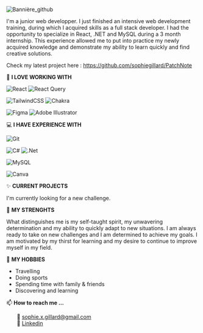 ![Bannière_github](https://github.com/sophiegillard/sophiegillard/assets/108305097/5113b712-3faa-4b0b-8f2d-2ea67f0daaf3)

I'm a junior web developper. I just finished an intensive web development training, during which I acquired skills as a full stack developer. I had the opportunity to specialize in React, .NET and MySQL during a 3 month internship. This experience allowed me to put into practice my newly acquired knowledge and demonstrate my ability to learn quickly and find creative solutions.

Check my latest project here : https://github.com/sophiegillard/PatchNote

💚 **I LOVE WORKING WITH**

![React](https://img.shields.io/badge/react-%2320232a.svg?style=for-the-badge&logo=react&logoColor=%2361DAFB) ![React Query](https://img.shields.io/badge/-React%20Query-FF4154?style=for-the-badge&logo=react%20query&logoColor=white) 

![TailwindCSS](https://img.shields.io/badge/tailwindcss-%2338B2AC.svg?style=for-the-badge&logo=tailwind-css&logoColor=white) ![Chakra](https://img.shields.io/badge/chakra-%234ED1C5.svg?style=for-the-badge&logo=chakraui&logoColor=white) 

![Figma](https://img.shields.io/badge/figma-%23F24E1E.svg?style=for-the-badge&logo=figma&logoColor=white) ![Adobe Illustrator](https://img.shields.io/badge/adobe%20illustrator-%23FF9A00.svg?style=for-the-badge&logo=adobe%20illustrator&logoColor=white)

💻 **I HAVE EXPERIENCE WITH**

![Git](https://img.shields.io/badge/git-%23F05033.svg?style=for-the-badge&logo=git&logoColor=white) 

![C#](https://img.shields.io/badge/c%23-%23239120.svg?style=for-the-badge&logo=c-sharp&logoColor=white)  ![.Net](https://img.shields.io/badge/.NET-5C2D91?style=for-the-badge&logo=.net&logoColor=white)

![MySQL](https://img.shields.io/badge/mysql-%2300f.svg?style=for-the-badge&logo=mysql&logoColor=white) 

![Canva](https://img.shields.io/badge/Canva-%2300C4CC.svg?style=for-the-badge&logo=Canva&logoColor=white)

✨ **CURRENT PROJECTS**

I'm currently looking for a new challenge. 

💪 **MY STRENGHTS**

What distinguishes me is my self-taught spirit, my unwavering determination and my ability to quickly adapt to new situations. I am always ready to take on new challenges and I am determined to achieve my goals. I am motivated by my thirst for learning and my desire to continue to improve myself in my field.

🌹 **MY HOBBIES**

- Travelling
- Doing sports
- Spending time with family & friends
- Discovering and learning

📫 **How to reach me ...**  

  &nbsp;&nbsp;&nbsp;&nbsp;&nbsp;&nbsp; :email: sophie.x.gillard@gmail.com  
  &nbsp;&nbsp;&nbsp;&nbsp;&nbsp;&nbsp; :link: [Linkedin](https://www.linkedin.com/in/sophie-gillard/)


<!---
sophiegillard/sophiegillard is a ✨ special ✨ repository because its `README.md` (this file) appears on your GitHub profile.
You can click the Preview link to take a look at your changes.
--->
